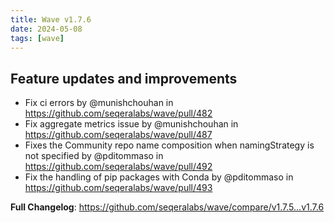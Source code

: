 ```yaml
---
title: Wave v1.7.6
date: 2024-05-08
tags: [wave]
---
```


## Feature updates and improvements

* Fix ci errors by @munishchouhan in https://github.com/seqeralabs/wave/pull/482
* Fix aggregate metrics issue  by @munishchouhan in https://github.com/seqeralabs/wave/pull/487
* Fixes the Community repo name composition when namingStrategy is not specified by @pditommaso in https://github.com/seqeralabs/wave/pull/492
* Fix the handling of pip packages with Conda by @pditommaso in https://github.com/seqeralabs/wave/pull/493


**Full Changelog**: https://github.com/seqeralabs/wave/compare/v1.7.5...v1.7.6
